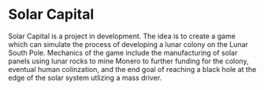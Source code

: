 # Solar Capital

Solar Capital is a project in development. The idea is to create a game which can simulate the process of developing a lunar colony on the Lunar South Pole. Mechanics of the game include the manufacturing of solar panels using lunar rocks to mine Monero to further funding for the colony, eventual human colinzation, and the end goal of reaching a black hole at the edge of the solar system utlizing a mass driver. 
